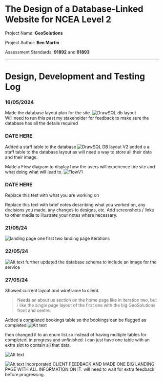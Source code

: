 # The Design of a Database-Linked Website for NCEA Level 2

Project Name: **GeoSolutions**

Project Author: **Ben Martin**

Assessment Standards: **91892** and **91893**


-------------------------------------------------

# Design, Development and Testing Log

### 16/05/2024

Made the database layout plan for the site.
![DrawSQL db layout](image.png) \
Will need to run this past my stakeholder for feedback to make sure the database has all the details required


### DATE HERE

Added a staff table to the database
![DrawSQL DB layout V2](images/Drawsql2.png)
added a a staff table to the database layout as will need a way to store all their data and their image.

Made a Flow diagram to display how the users will experience the site and what doing what will lead to.
![FlowV1](images/FlowV1.png)
### DATE HERE

Replace this test with what you are working on

Replace this text with brief notes describing what you worked on, any decisions you made, any changes to designs, etc. Add screenshots / links to other media to illustrate your notes where necessary.

### 21/05/24
![landing page one](images/LP1.png)
first two landing page iterations


### 22/05/24
![Alt text](images/UDDB2.png) 
further updated the database schema to include an image for the service


### 27/05/24

Showed current layout and wireframe to client.

> Needs an about us section on the home page like in iteration two, but i like the single page layout of the first one with the big GeoSolutions front and centre.

Added a completed bookings table so the bookings can be flagged as completed
![Alt text](images/COMP1.png)

then changed it to an enum list so instead of having multiple tables for completed, in progress and unfinished. i can just have one table with an extra slot to contain all that data.

![Alt text](images/COMP2.png)

![Alt text](images/LP2.png)
Incorporated CLIENT FEEDBACK AND MADE ONE BIG LANDING PAGE WITH ALL INFORMATION ON IT.
will need to wait for extra feedback before progressing.